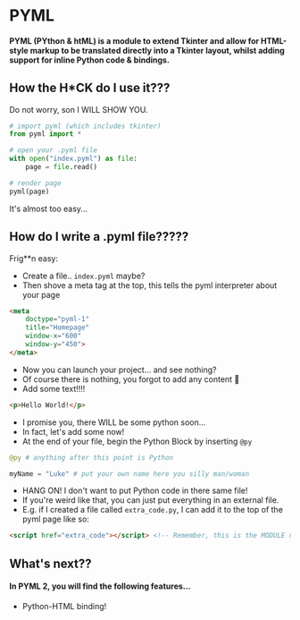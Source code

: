 <h1>PYML</h1>
<h4>PYML (<strong>PY</strong>thon & ht<strong>ML</strong>) is a module to extend Tkinter and allow for HTML-style markup to be translated directly into a Tkinter layout, whilst adding support for inline Python code & bindings.</h4>

<h2>How the H*CK do I use it???</h2>

<p>Do not worry, son I WILL SHOW YOU.</p>

```py
# import pyml (which includes tkinter)
from pyml import *

# open your .pyml file
with open("index.pyml") as file:
    page = file.read()

# render page
pyml(page)
```

<p>It's almost too easy...</p>

<h2>How do I write a .pyml file?????</h2>

<p>Frig**n easy:</p>

<ul>
    <li>Create a file.. <code>index.pyml</code> maybe?</li>
    <li>Then shove a meta tag at the top, this tells the pyml interpreter about your page</li>
</ul>

```html
<meta
    doctype="pyml-1"
    title="Homepage"
    window-x="600"
    window-y="450">
</meta>
```
    
<ul>
    <li>Now you can launch your project... and see nothing?</li>
    <li>Of course there is nothing, you forgot to add any content 🤬</li>
    <li>Add some text!!!!</li>
</ul>

```html
<p>Hello World!</p>
```

<ul>
    <li>I promise you, there WILL be some python soon...</li>
    <li>In fact, let's add some now!</li>
    <li>At the end of your file, begin the Python Block by inserting <code>@py</code></li>
</ul>

```py
@py # anything after this point is Python

myName = "Luke" # put your own name here you silly man/woman

```

<ul>
    <li>HANG ON! I don't want to put Python code in there same file!</li>
    <li>If you're weird like that, you can just put everything in an external file.</li>
    <li>E.g. if I created a file called <code>extra_code.py</code>, I can add it to the top of the pyml page like so:</li>
</ul>

```html
<script href="extra_code"></script> <!-- Remember, this is the MODULE name, there's no need for the .py file extension -->
```

<h2>What's next??</h2>

<h4>In PYML 2, you will find the following features...</h4>

<ul>
    <li>Python-HTML binding!</li>
</ul>

